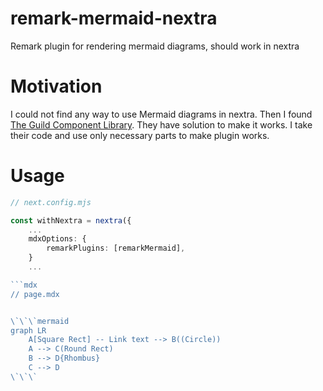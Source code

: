 # remark-mermaid-nextra

Remark plugin for rendering mermaid diagrams, should work in nextra

# Motivation

I could not find any way to use Mermaid diagrams in nextra.
Then I found [The Guild Component Library](https://github.com/the-guild-org/docs). They have solution to make it works.
I take their code and use only necessary parts to make plugin works.

# Usage

```ts
// next.config.mjs

const withNextra = nextra({
    ...
    mdxOptions: {
        remarkPlugins: [remarkMermaid],
    }
    ...

```mdx
// page.mdx


\`\`\`mermaid
graph LR
    A[Square Rect] -- Link text --> B((Circle))
    A --> C(Round Rect)
    B --> D{Rhombus}
    C --> D
\`\`\`

```
